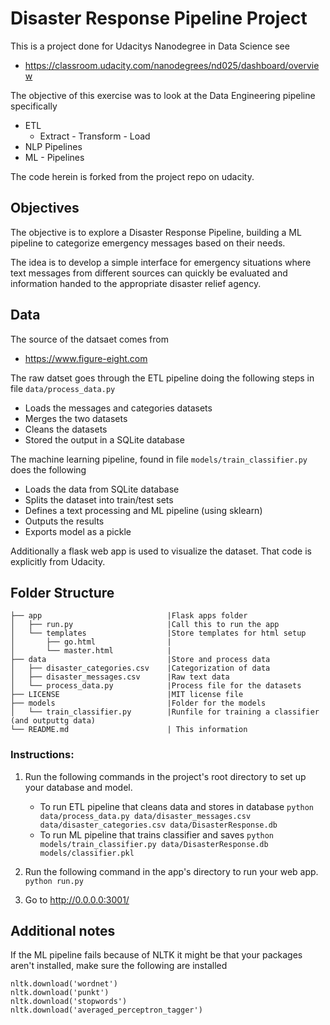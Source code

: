 # Disaster Response Pipeline Project
This is a project done for Udacitys Nanodegree in Data Science
see 
- https://classroom.udacity.com/nanodegrees/nd025/dashboard/overview

The objective of this exercise was to look at the Data Engineering 
pipeline specifically

- ETL
  - Extract - Transform - Load
- NLP Pipelines
- ML - Pipelines

The code herein is forked from the project repo on udacity. 

## Objectives
The objective is to explore a Disaster Response Pipeline, building
a ML pipeline to categorize emergency messages based on their needs.

The idea is to develop a simple interface for emergency situations
where text messages from different sources can quickly be evaluated
and information handed to the appropriate disaster relief agency.

## Data
The source of the datsaet comes from 
- https://www.figure-eight.com

The raw datset goes through the ETL pipeline doing the following steps
in file `data/process_data.py`

- Loads the messages and categories datasets
- Merges the two datasets
- Cleans the datasets
- Stored the output in a SQLite database

The machine learning pipeline, found in file `models/train_classifier.py` does
the following

- Loads the data from SQLite database
- Splits the dataset into train/test sets
- Defines a text processing and ML pipeline (using sklearn)
- Outputs the results
- Exports model as a pickle


Additionally a flask web app is used to visualize the dataset. 
That code is explicitly from Udacity.

## Folder Structure

```
├── app                            |Flask apps folder
│   ├── run.py                     |Call this to run the app
│   └── templates                  |Store templates for html setup
│       ├── go.html                |
│       └── master.html            |
├── data                           |Store and process data
│   ├── disaster_categories.csv    |Categorization of data
│   ├── disaster_messages.csv      |Raw text data
│   └── process_data.py            |Process file for the datasets
├── LICENSE                        |MIT license file
├── models                         |Folder for the models
│   └── train_classifier.py        |Runfile for training a classifier (and outputtg data)
└── README.md                      | This information 
```

### Instructions:
1. Run the following commands in the project's root directory to set up your database and model.

    - To run ETL pipeline that cleans data and stores in database
        `python data/process_data.py data/disaster_messages.csv data/disaster_categories.csv data/DisasterResponse.db`
    - To run ML pipeline that trains classifier and saves
        `python models/train_classifier.py data/DisasterResponse.db models/classifier.pkl`

2. Run the following command in the app's directory to run your web app.
    `python run.py`

3. Go to http://0.0.0.0:3001/


## Additional notes
If the ML pipeline fails because of NLTK it might be that your packages
aren't installed, make sure the following are installed

```
nltk.download('wordnet')
nltk.download('punkt')
nltk.download('stopwords')
nltk.download('averaged_perceptron_tagger')
```

